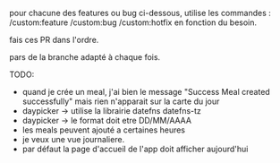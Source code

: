 pour chacune des features ou bug ci-dessous, utilise les commandes : /custom:feature /custom:bug /custom:hotfix en fonction du besoin.

fais ces PR dans l'ordre.

pars de la branche adapté à chaque fois.

TODO: 
- quand je crée un meal, j'ai bien le message "Success Meal created successfully" mais rien n'apparait sur la carte du jour
- daypicker -> utilise la librairie datefns datefns-tz
- daypicker -> le format doit etre DD/MM/AAAA
- les meals peuvent ajouté a certaines heures 
- je veux une vue journaliere.
- par défaut la page d'accueil de l'app doit afficher aujourd'hui

